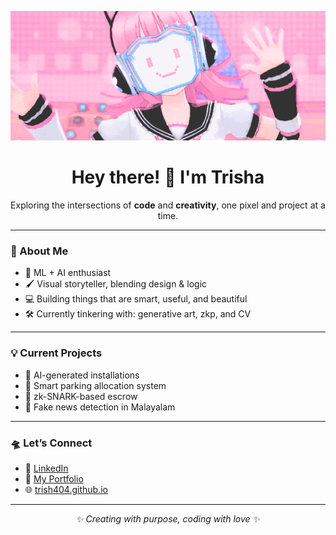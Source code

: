 <p align="center">
  <img src="./robo.gif" width="800"/>
</p>

<h1 align="center">Hey there! 👾 I'm Trisha</h1>

<p align="center">
  Exploring the intersections of <strong>code</strong> and <strong>creativity</strong>,  
  one pixel and project at a time.  
</p>

---

### 🌸 About Me

- 🧠 ML + AI enthusiast  
- 🖌️ Visual storyteller, blending design & logic  
- 💻 Building things that are smart, useful, and beautiful  
- 🛠 Currently tinkering with: generative art, zkp, and CV

---

### 💡 Current Projects

- 🎨 AI-generated installations  
- 🤖 Smart parking allocation system  
- 🔐 zk-SNARK-based escrow  
- 🧠 Fake news detection in Malayalam

---

### 🛸 Let’s Connect

- 💌 [LinkedIn](https://www.linkedin.com/)  
- 🧪 [My Portfolio](https://yourwebsite.com)  
- 🌐 [trish404.github.io](https://trish404.github.io)

---

<p align="center">
  <em>✨ Creating with purpose, coding with love ✨</em>
</p>
